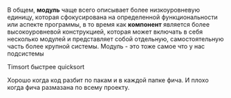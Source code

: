 В общем, **модуль** чаще всего описывает более низкоуровневую единицу, которая сфокусирована на определенной функциональности или аспекте программы, в то время как **компонент** является более высокоуровневой конструкцией, которая может включать в себя несколько модулей и представляет собой отдельную, самостоятельную часть более крупной системы.
Модуль - это тоже самое что у нас подсистемы

Timsort быстрее quicksort

Хорошо когда код разбит по пакам и в каждой папке фича. И плохо когда фича размазана по всему проекту.